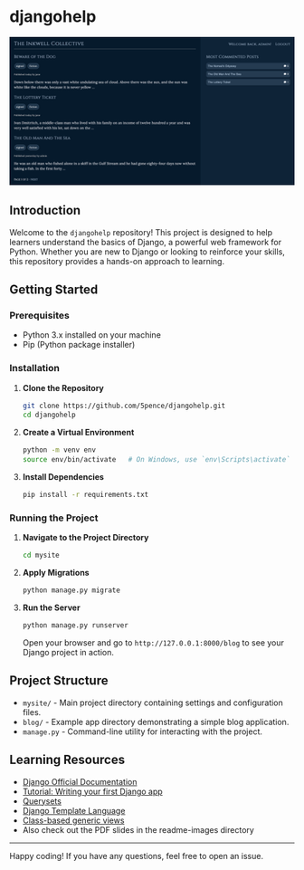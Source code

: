 # djangohelp

![Site pic](https://raw.githubusercontent.com/5pence/djangohelp/main/readme-images/sitepic.png)

## Introduction
Welcome to the `djangohelp` repository! This project is designed to help learners understand the basics of Django, a powerful web framework for Python. Whether you are new to Django or looking to reinforce your skills, this repository provides a hands-on approach to learning.

## Getting Started

### Prerequisites
- Python 3.x installed on your machine
- Pip (Python package installer)

### Installation
1. **Clone the Repository**
    ```bash
    git clone https://github.com/5pence/djangohelp.git
    cd djangohelp
    ```

2. **Create a Virtual Environment**
    ```bash
    python -m venv env
    source env/bin/activate   # On Windows, use `env\Scripts\activate`
    ```

3. **Install Dependencies**
    ```bash
    pip install -r requirements.txt
    ```

### Running the Project
1. **Navigate to the Project Directory**
    ```bash
    cd mysite
    ```

2. **Apply Migrations**
    ```bash
    python manage.py migrate
    ```

3. **Run the Server**
    ```bash
    python manage.py runserver
    ```
    Open your browser and go to `http://127.0.0.1:8000/blog` to see your Django project in action.

## Project Structure
- `mysite/` - Main project directory containing settings and configuration files.
- `blog/` - Example app directory demonstrating a simple blog application.
- `manage.py` - Command-line utility for interacting with the project.

## Learning Resources
- [Django Official Documentation](https://docs.djangoproject.com/en/5.0/)
- [Tutorial: Writing your first Django app](https://docs.djangoproject.com/en/stable/intro/tutorial01/)
- [Querysets](https://docs.djangoproject.com/en/5.0/ref/models/querysets/#methods-that-return-new-querysets)
- [Django Template Language](https://docs.djangoproject.com/en/5.0/ref/templates/language/)
- [Class-based generic views](https://docs.djangoproject.com/en/5.0/topics/class-based-views/generic-display/)
- Also check out the PDF slides in the readme-images directory



---

Happy coding! If you have any questions, feel free to open an issue.
